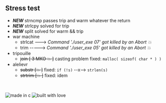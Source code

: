 ## Stress test
- ***NEW*** strncmp passes trip and warm whatever the return
- ***NEW*** strlcpy solved for trip
- ***NEW*** split solved for warm && trip
- war machine
  - strlcat ---> *Command './user_exe 07' got killed by an Abort 💥*
  - trim -----> *Command './user_exe 05' got killed by an Abort 💥*
- tripouille
  - ~~join [ 3 MKO 💥 ]~~ casting problem fixed: `malloc( sizeof( char * ) )`
- alelievr
  - ~~substr [💥 ]~~ fixed: `if (!s)` --x--> `strlen(s)`
  - ~~strtrim [💥 ]~~ fixed: idem
<br>

![made in c](http://ForTheBadge.com/images/badges/made-with-c.svg)
![built with love](http://ForTheBadge.com/images/badges/built-with-love.svg)
